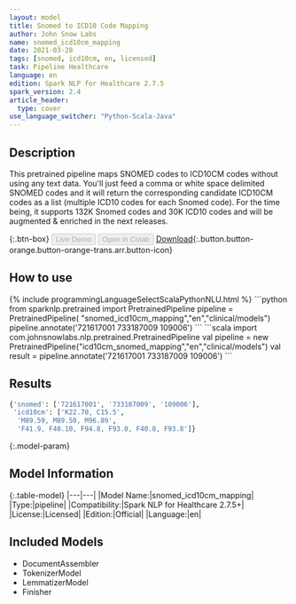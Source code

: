 ```yaml
---
layout: model
title: Snomed to ICD10 Code Mapping
author: John Snow Labs
name: snomed_icd10cm_mapping
date: 2021-03-28
tags: [snomed, icd10cm, en, licensed]
task: Pipeline Healthcare
language: en
edition: Spark NLP for Healthcare 2.7.5
spark_version: 2.4
article_header:
  type: cover
use_language_switcher: "Python-Scala-Java"
---
```


## Description

This pretrained pipeline maps SNOMED codes to ICD10CM codes without using any text data. You'll just feed a comma or white space delimited SNOMED codes and it will return the corresponding candidate ICD10CM codes as a list (multiple ICD10 codes for each Snomed code). For the time being, it supports 132K Snomed codes and 30K ICD10 codes and will be augmented & enriched in the next releases.

{:.btn-box}
<button class="button button-orange" disabled>Live Demo</button>
<button class="button button-orange" disabled>Open in Colab</button>
[Download](https://s3.amazonaws.com/auxdata.johnsnowlabs.com/clinical/models/snomed_icd10cm_mapping_en_2.7.5_2.4_1616927333092.zip){:.button.button-orange.button-orange-trans.arr.button-icon}

## How to use



<div class="tabs-box" markdown="1">
{% include programmingLanguageSelectScalaPythonNLU.html %}
```python
from sparknlp.pretrained import PretrainedPipeline 
pipeline = PretrainedPipeline( "snomed_icd10cm_mapping","en","clinical/models")
pipeline.annotate('721617001 733187009 109006')
```
```scala
import com.johnsnowlabs.nlp.pretrained.PretrainedPipeline
val pipeline = new PretrainedPipeline("icd10cm_snomed_mapping","en","clinical/models")
val result = pipeline.annotate('721617001 733187009 109006')
```
</div>

## Results

```bash
{'snomed': ['721617001', '733187009', '109006'],
 'icd10cm': ['K22.70, C15.5',
  'M89.59, M89.50, M96.89',
  'F41.9, F40.10, F94.8, F93.0, F40.8, F93.8']}
```

{:.model-param}
## Model Information

{:.table-model}
|---|---|
|Model Name:|snomed_icd10cm_mapping|
|Type:|pipeline|
|Compatibility:|Spark NLP for Healthcare 2.7.5+|
|License:|Licensed|
|Edition:|Official|
|Language:|en|

## Included Models

- DocumentAssembler
- TokenizerModel
- LemmatizerModel
- Finisher